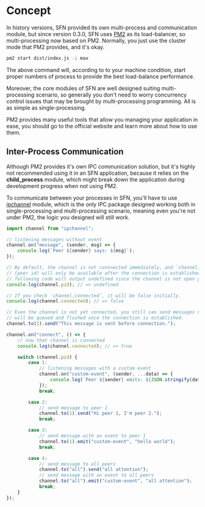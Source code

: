 <!-- title: Multi-Processing; order: 16 -->
# Concept

In history versions, SFN provided its own multi-process and communication module,
but since version 0.3.0, SFN uses [PM2](https://pm2.io) as its load-balancer, so
multi-processing now based on PM2. Normally, you just use the cluster mode that
PM2 provides, and it's okay.

```sh
pm2 start dist/index.js -i max
```

The above command will, according to to your machine condition, start proper 
numbers of process to provide the best load-balance performance. 

Moreover, the core modules of SFN are well designed suiting multi-processing 
scenario, so generally you don't need to worry concurrency control issues that 
may be brought by multi-processing programming. All is as simple as 
single-processing.

PM2 provides many useful tools that allow you managing your application in ease,
you should go to the official website and learn more about how to use them. 

## Inter-Process Communication

Although PM2 provides it's own IPC communication solution, but it's highly not
recommended using it in an SFN application, because it relies on the 
**child_process** module, which might break down the application during 
development progress when not using PM2.

To communicate between your processes in SFN, you'll have to use 
[ipchannel](https://github.com/hyurl/ipchannel) module, which is the only IPC 
package designed working both in single-processing and multi-processing scenario,
meaning even you're not under PM2, the logic you designed will still work.

```typescript
import channel from "ipchannel";

// listening messages without event
channel.on("message", (sender, msg) => {
    console.log(`Peer ${sender} says: ${msg}`);
});

// By default, the channel is not connnected immediately, and `channel.pid` 
// (peer id) will only be available after the connection is established, so the 
// following code will output undefined since the channel is not open yet.
console.log(channel.pid); // => undefined

// If you check `channel.connected`, it will be false initially.
console.log(channel.connected); // => false

// Even the channel is not yet connected, you still can send messages now, they
// will be queued and flushed once the connection is established.
channel.to(1).send("This message is sent before connection.");

channel.on("connect", () => {
    // now that channel is connected
    console.log(channel.connected); // => true

    switch (channel.pid) {
        case 1:
            // listening messages with a custom event
            channel.on("custom-event", (sender, ...data) => {
                console.log(`Peer ${sender} emits: ${JSON.stringify(data)}`);
            });
            break;

        case 2:
            // send message to peer 1
            channel.to(1).send("Hi peer 1, I'm peer 2.");
            break;

        case 3:
            // send message with an event to peer 1
            channel.to(1).emit("custom-event", "hello world");
            break;

        case 4:
            // send message to all peers
            channel.to("all").send("all attention");
            // send message with an event to all peers
            channel.to("all").emit("custom-event", "all attention");
            break;
    }
});
```
